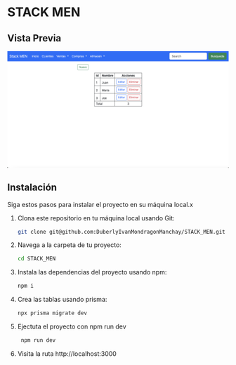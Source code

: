 # STACK MEN

## Vista Previa

![Vista Previa](public/preview.png)

## Instalación

Siga estos pasos para instalar el proyecto en su máquina local.x

1. Clona este repositorio en tu máquina local usando Git:
   ```bash
   git clone git@github.com:DuberlyIvanMondragonManchay/STACK_MEN.git
2. Navega a la carpeta de tu proyecto:

   ```bash 
   cd STACK_MEN
3. Instala las dependencias del proyecto usando npm:
   ```bash
   npm i
   ```
4. Crea las tablas usando prisma:
   ```bash
   npx prisma migrate dev
5. Ejectuta el proyecto con npm run dev
   ```bash 
    npm run dev
   ```
6. Visita la ruta http://localhost:3000